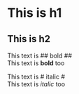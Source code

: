 # This is h1 #

## This is h2 ##

This text is ## bold ##  
This text is __bold__ too  
  
This text is # italic #  
This text is _italic_ too  


